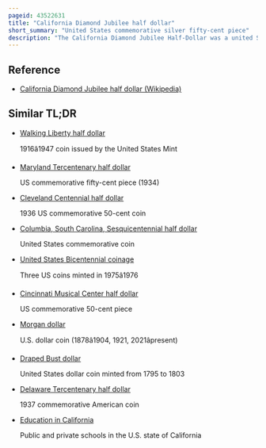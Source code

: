 ```yaml
---
pageid: 43522631
title: "California Diamond Jubilee half dollar"
short_summary: "United States commemorative silver fifty-cent piece"
description: "The California Diamond Jubilee Half-Dollar was a united States commemorative silver fifty-cent Piece Struck in 1925 at the san Francisco Mint. It was issued to celebrate the 75th Anniversary of California's Independence."
---
```


## Reference

- [California Diamond Jubilee half dollar (Wikipedia)](https://en.wikipedia.org/?curid=43522631)

## Similar TL;DR

- [Walking Liberty half dollar](/tldr/en/walking-liberty-half-dollar)

  1916â1947 coin issued by the United States Mint

- [Maryland Tercentenary half dollar](/tldr/en/maryland-tercentenary-half-dollar)

  US commemorative fifty-cent piece (1934)

- [Cleveland Centennial half dollar](/tldr/en/cleveland-centennial-half-dollar)

  1936 US commemorative 50-cent coin

- [Columbia, South Carolina, Sesquicentennial half dollar](/tldr/en/columbia-south-carolina-sesquicentennial-half-dollar)

  United States commemorative coin

- [United States Bicentennial coinage](/tldr/en/united-states-bicentennial-coinage)

  Three US coins minted in 1975â1976

- [Cincinnati Musical Center half dollar](/tldr/en/cincinnati-musical-center-half-dollar)

  US commemorative 50-cent piece

- [Morgan dollar](/tldr/en/morgan-dollar)

  U.S. dollar coin (1878â1904, 1921, 2021âpresent)

- [Draped Bust dollar](/tldr/en/draped-bust-dollar)

  United States dollar coin minted from 1795 to 1803

- [Delaware Tercentenary half dollar](/tldr/en/delaware-tercentenary-half-dollar)

  1937 commemorative American coin

- [Education in California](/tldr/en/education-in-california)

  Public and private schools in the U.S. state of California
